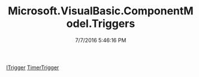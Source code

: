 ﻿---
title: Microsoft.VisualBasic.ComponentModel.Triggers
date: 7/7/2016 5:46:16 PM
---

[ITrigger](T-Microsoft.VisualBasic.ComponentModel.Triggers.ITrigger.html)
[TimerTrigger](T-Microsoft.VisualBasic.ComponentModel.Triggers.TimerTrigger.html)
